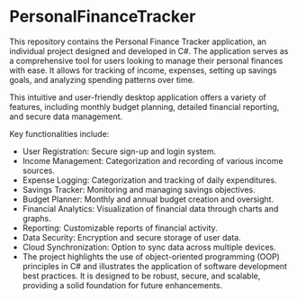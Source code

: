 # PersonalFinanceTracker
This repository contains the Personal Finance Tracker application, an individual project designed and developed in C#. The application serves as a comprehensive tool for users looking to manage their personal finances with ease. It allows for tracking of income, expenses, setting up savings goals, and analyzing spending patterns over time. 


This intuitive and user-friendly desktop application offers a variety of features, including monthly budget planning, detailed financial reporting, and secure data management.

Key functionalities include:

* User Registration: Secure sign-up and login system.
* Income Management: Categorization and recording of various income sources.
* Expense Logging: Categorization and tracking of daily expenditures.
* Savings Tracker: Monitoring and managing savings objectives.
* Budget Planner: Monthly and annual budget creation and oversight.
* Financial Analytics: Visualization of financial data through charts and graphs.
* Reporting: Customizable reports of financial activity.
* Data Security: Encryption and secure storage of user data.
* Cloud Synchronization: Option to sync data across multiple devices.
* The project highlights the use of object-oriented programming (OOP) principles in C# and illustrates the application of software development best practices. It is designed to be robust, secure, and scalable, providing a solid foundation for future enhancements.
